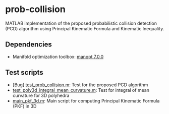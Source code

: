 # prob-collision
MATLAB implementation of the proposed probabilistic collision detection (PCD) algorithm using Principal Kinematic Formula and Kinematic Inequality.

## Dependencies
- Manifold optimization toolbox: [manopt 7.0.0](https://www.manopt.org/index.html)

## Test scripts
- [Bug] [test_prob_collision.m](test/test_prob_collision.m): Test for the proposed PCD algorithm
- [test_poly3d_integral_mean_curvature.m](test/test_poly3d_integral_mean_curvature.m): Test for integral of mean curvature for 3D polyhedra
- [main_pkf_3d.m](test/main_pkf_3d.m): Main script for computing Principal Kinematic Formula (PKF) in 3D